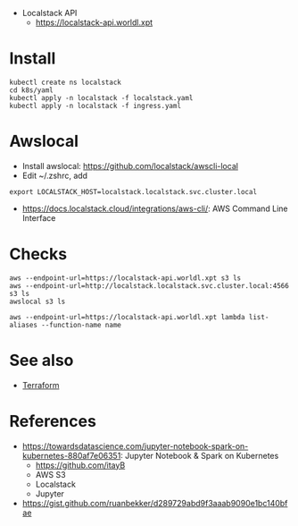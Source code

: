 
  * Localstack API
     * https://localstack-api.worldl.xpt

# Install
```shell
kubectl create ns localstack
cd k8s/yaml
kubectl apply -n localstack -f localstack.yaml
kubectl apply -n localstack -f ingress.yaml
```


# Awslocal
   * Install awslocal: https://github.com/localstack/awscli-local
   * Edit ~/.zshrc, add
```shell
export LOCALSTACK_HOST=localstack.localstack.svc.cluster.local
```
   * https://docs.localstack.cloud/integrations/aws-cli/: AWS Command Line Interface

# Checks
```commandline
aws --endpoint-url=https://localstack-api.worldl.xpt s3 ls
aws --endpoint-url=http://localstack.localstack.svc.cluster.local:4566 s3 ls
awslocal s3 ls
```

```commandline
aws --endpoint-url=https://localstack-api.worldl.xpt lambda list-aliases --function-name name
```

# See also
   * [Terraform](docs/terraform.md)

# References
   * https://towardsdatascience.com/jupyter-notebook-spark-on-kubernetes-880af7e06351: Jupyter Notebook & Spark on Kubernetes
     * https://github.com/itayB 
     * AWS S3
     * Localstack
     * Jupyter
   * https://gist.github.com/ruanbekker/d289729abd9f3aaab9090e1bc140bfae